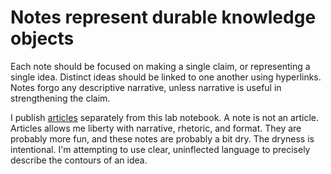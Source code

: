 # Notes represent durable knowledge objects
Each note should be focused on making a single claim, or representing a single idea. Distinct ideas should be linked to one another using hyperlinks. Notes forgo any descriptive narrative, unless narrative is useful in strengthening the claim.

I publish [articles](https://jessmart.in/writings/) separately from this lab notebook. A note is not an article. Articles allows me liberty with narrative, rhetoric, and format. They are probably more fun, and these notes are probably a bit dry. The dryness is intentional. I'm attempting to use clear, uninflected language to precisely describe the contours of an idea.

<!-- #notebook -->

<!-- {BearID:B186EEB5-029A-46A6-85FF-CF8F1E91E67B-45901-000270936173B3F2} -->
